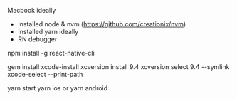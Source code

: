 Macbook ideally

- Installed node & nvm (https://github.com/creationix/nvm)
- Installed yarn ideally
- RN debugger

npm install -g react-native-cli

gem install xcode-install
xcversion install 9.4
xcversion select 9.4 --symlink
xcode-select --print-path

yarn start
yarn ios or yarn android
